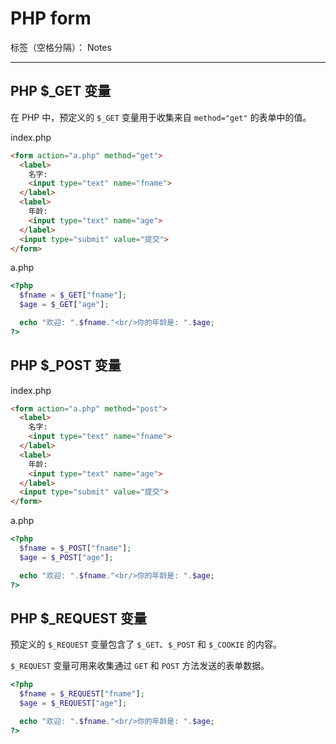 ﻿# PHP form

标签（空格分隔）： Notes

---

<h2>PHP $_GET 变量</h2>

<p>在 PHP 中，预定义的 <code>$_GET</code> 变量用于收集来自 <code>method="get"</code> 的表单中的值。</p>

<i class="icon-file"></i> index.php
```html
<form action="a.php" method="get">
  <label>
    名字: 
    <input type="text" name="fname">
  </label>
  <label>
    年龄: 
    <input type="text" name="age">
  </label>
  <input type="submit" value="提交">
</form>
```

<i class="icon-file"></i> a.php
```php
<?php
  $fname = $_GET["fname"];
  $age = $_GET["age"];

  echo "欢迎: ".$fname."<br/>你的年龄是: ".$age;
?>
```

<h2>PHP $_POST 变量</h2>

<i class="icon-file"></i> index.php
```html
<form action="a.php" method="post">
  <label>
    名字: 
    <input type="text" name="fname">
  </label>
  <label>
    年龄: 
    <input type="text" name="age">
  </label>
  <input type="submit" value="提交">
</form>
```

<i class="icon-file"></i> a.php
```php
<?php
  $fname = $_POST["fname"];
  $age = $_POST["age"];

  echo "欢迎: ".$fname."<br/>你的年龄是: ".$age;
?>
```

<h2>PHP $_REQUEST 变量</h2>

预定义的 `$_REQUEST` 变量包含了 `$_GET`、`$_POST` 和 `$_COOKIE` 的内容。
<p><code>$_REQUEST</code> 变量可用来收集通过 <code>GET</code> 和 <code>POST</code> 方法发送的表单数据。</p>

```php
<?php
  $fname = $_REQUEST["fname"];
  $age = $_REQUEST["age"];

  echo "欢迎: ".$fname."<br/>你的年龄是: ".$age;
?>
```